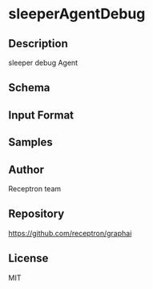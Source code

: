 # sleeperAgentDebug

## Description

sleeper debug Agent

## Schema



## Input Format



## Samples



## Author

Receptron team

## Repository

https://github.com/receptron/graphai

## License

MIT

